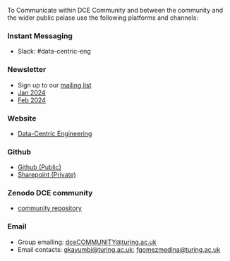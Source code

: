To Communicate within DCE Community and between the community and the wider public pelase use the following platforms and channels:
### Instant Messaging 
- Slack: #data-centric-eng 
### Newsletter
- Sign up to our [mailing list](https://www.turing.ac.uk/research/research-programmes/data-centric-engineering) 
- [Jan 2024](http://elink.turing.ac.uk/m/1/59207972/p1-b24031-9b3eaf6388b643d3b02e29de60ba3007/1/53/7acf77b9-a3c2-4193-b692-b4a4dcf2caf2)
- [Feb 2024](http://elink.turing.ac.uk/m/1/59207972/p1-b24060-fcc1ed7ee0aa44fd91f9f822f7dfbf20/1/358/b1a49ca5-fb22-44a3-b8bb-d34228929d55)
### Website
- [Data-Centric Engineering](https://www.turing.ac.uk/research/research-programmes/data-centric-engineering)
### Github
- [Github (Public)](https://github.com/alan-turing-institute/dce-community)
- [Sharepoint (Private)](https://thealanturininstitute.sharepoint.com/sites/dceCOMMUNITY)
### Zenodo DCE community
- [community repository](https://zenodo.org/communities/data-centric-eng?q=&l=list&p=1&s=10&sort=newest)
### Email 
- Group emailing: dceCOMMUNITY@turing.ac.uk
- Email contacts: gkayumbi@turing.ac.uk; fgomezmedina@turing.ac.uk
